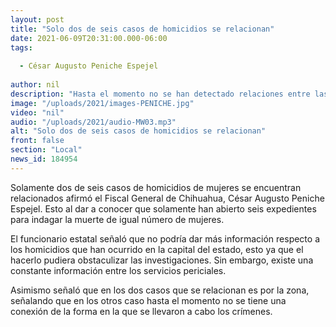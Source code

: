 ```yaml
---
layout: post
title: "Solo dos de seis casos de homicidios se relacionan"
date: 2021-06-09T20:31:00.000-06:00
tags:
  
  - César Augusto Peniche Espejel
  
author: nil
description: "Hasta el momento no se han detectado relaciones entre las muertes."
image: "/uploads/2021/images-PENICHE.jpg"
video: "nil"
audio: "/uploads/2021/audio-MW03.mp3"
alt: "Solo dos de seis casos de homicidios se relacionan"
front: false
section: "Local"
news_id: 184954
---
```


Solamente dos de seis casos de homicidios de mujeres se encuentran relacionados afirmó el Fiscal General de Chihuahua, César Augusto Peniche Espejel. Esto al dar a conocer que solamente han abierto seis expedientes para indagar la muerte de igual número de mujeres.

El funcionario estatal señaló que no podría dar más información respecto a los homicidios que han ocurrido en la capital del estado, esto ya que el hacerlo pudiera obstaculizar las investigaciones. Sin embargo, existe una constante información entre los servicios periciales.

Asimismo señaló que en los dos casos que se relacionan es por la zona, señalando que en los otros caso hasta el momento no se tiene una conexión de la forma en la que se llevaron a cabo los crímenes.
